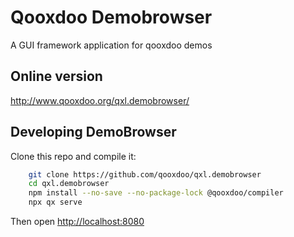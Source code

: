 # Qooxdoo Demobrowser

A GUI framework application for qooxdoo demos

## Online version

http://www.qooxdoo.org/qxl.demobrowser/ 

## Developing DemoBrowser
Clone this repo and compile it:

```bash
    git clone https://github.com/qooxdoo/qxl.demobrowser
    cd qxl.demobrowser
    npm install --no-save --no-package-lock @qooxdoo/compiler
    npx qx serve
```
Then open [http://localhost:8080](http://localhost:8080)

